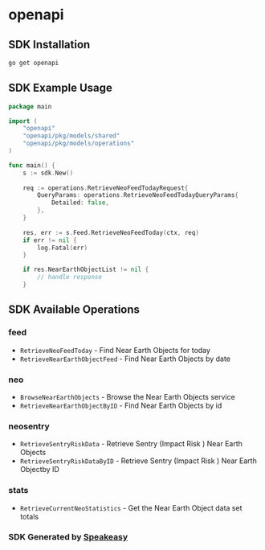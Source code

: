 # openapi

<!-- Start SDK Installation -->
## SDK Installation

```bash
go get openapi
```
<!-- End SDK Installation -->

## SDK Example Usage
<!-- Start SDK Example Usage -->
```go
package main

import (
    "openapi"
    "openapi/pkg/models/shared"
    "openapi/pkg/models/operations"
)

func main() {
    s := sdk.New()
    
    req := operations.RetrieveNeoFeedTodayRequest{
        QueryParams: operations.RetrieveNeoFeedTodayQueryParams{
            Detailed: false,
        },
    }
    
    res, err := s.Feed.RetrieveNeoFeedToday(ctx, req)
    if err != nil {
        log.Fatal(err)
    }

    if res.NearEarthObjectList != nil {
        // handle response
    }
```
<!-- End SDK Example Usage -->

<!-- Start SDK Available Operations -->
## SDK Available Operations

### feed

* `RetrieveNeoFeedToday` - Find Near Earth Objects for today
* `RetrieveNearEarthObjectFeed` - Find Near Earth Objects by date

### neo

* `BrowseNearEarthObjects` - Browse the Near Earth Objects service
* `RetrieveNearEarthObjectByID` - Find Near Earth Objects by id

### neosentry

* `RetrieveSentryRiskData` - Retrieve Sentry (Impact Risk ) Near Earth Objects
* `RetrieveSentryRiskDataByID` - Retrieve Sentry (Impact Risk ) Near Earth Objectby ID 

### stats

* `RetrieveCurrentNeoStatistics` - Get the Near Earth Object data set totals

<!-- End SDK Available Operations -->

### SDK Generated by [Speakeasy](https://docs.speakeasyapi.dev/docs/using-speakeasy/client-sdks)
